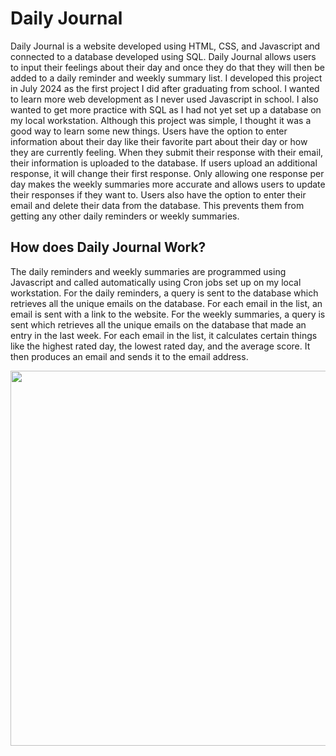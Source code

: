 # Daily Journal
Daily Journal is a website developed using HTML, CSS, and Javascript and connected to a database developed using SQL. Daily Journal allows users to input their feelings about their day and once they do that they will then be added to a daily reminder and weekly summary list. I developed this project in July 2024 as the first project I did after graduating from school. I wanted to learn more web development as I never used Javascript in school. I also wanted to get more practice with SQL as I had not yet set up a database on my local workstation. Although this project was simple, I thought it was a good way to learn some new things. Users have the option to enter information about their day like their favorite part about their day or how they are currently feeling. When they submit their response with their email, their information is uploaded to the database. If users upload an additional response, it will change their first response. Only allowing one response per day makes the weekly summaries more accurate and allows users to update their responses if they want to. Users also have the option to enter their email and delete their data from the database. This prevents them from getting any other daily reminders or weekly summaries. 
## How does Daily Journal Work? 
The daily reminders and weekly summaries are programmed using Javascript and called automatically using Cron jobs set up on my local workstation.
For the daily reminders, a query is sent to the database which retrieves all the unique emails on the database. For each email in the list, an email is sent with a link to the website. For the weekly summaries, a query is sent which retrieves all the unique emails on the database that made an entry in the last week. For each email in the list, it calculates certain things like the highest rated day, the lowest rated day, and the average score. It then produces an email and sends it to the email address.
 
<a href="(https://github.com/KeatonGoebel/dailyJournal/edit/main/README.md)">
  <img src="(https://github.com/KeatonGoebel/dailyJournal/blob/main/screenshot)" width="800" height="600">
</a>
